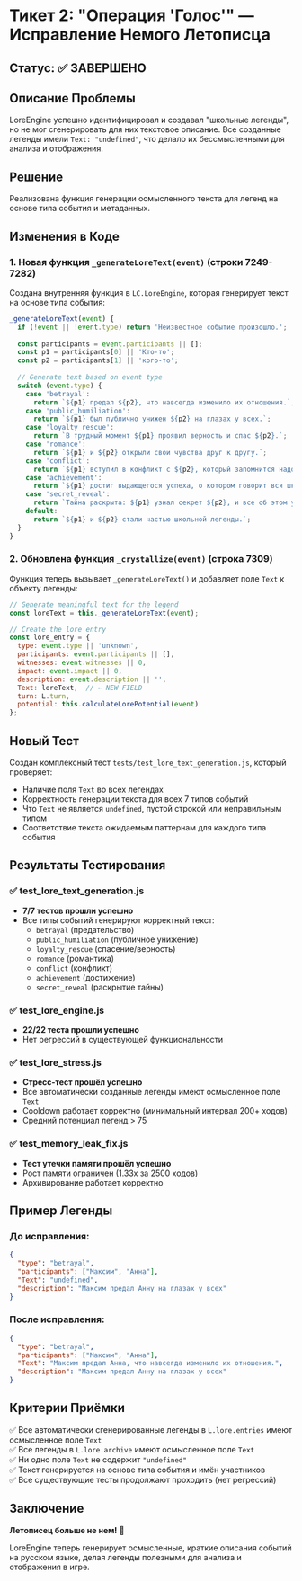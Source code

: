 # Тикет 2: "Операция 'Голос'" — Исправление Немого Летописца

## Статус: ✅ ЗАВЕРШЕНО

## Описание Проблемы
LoreEngine успешно идентифицировал и создавал "школьные легенды", но не мог сгенерировать для них текстовое описание. Все созданные легенды имели `Text: "undefined"`, что делало их бессмысленными для анализа и отображения.

## Решение
Реализована функция генерации осмысленного текста для легенд на основе типа события и метаданных.

## Изменения в Коде

### 1. Новая функция `_generateLoreText(event)` (строки 7249-7282)

Создана внутренняя функция в `LC.LoreEngine`, которая генерирует текст на основе типа события:

```javascript
_generateLoreText(event) {
  if (!event || !event.type) return 'Неизвестное событие произошло.';
  
  const participants = event.participants || [];
  const p1 = participants[0] || 'Кто-то';
  const p2 = participants[1] || 'кого-то';
  
  // Generate text based on event type
  switch (event.type) {
    case 'betrayal':
      return `${p1} предал ${p2}, что навсегда изменило их отношения.`;
    case 'public_humiliation':
      return `${p1} был публично унижен ${p2} на глазах у всех.`;
    case 'loyalty_rescue':
      return `В трудный момент ${p1} проявил верность и спас ${p2}.`;
    case 'romance':
      return `${p1} и ${p2} открыли свои чувства друг к другу.`;
    case 'conflict':
      return `${p1} вступил в конфликт с ${p2}, который запомнится надолго.`;
    case 'achievement':
      return `${p1} достиг выдающегося успеха, о котором говорит вся школа.`;
    case 'secret_reveal':
      return `Тайна раскрыта: ${p1} узнал секрет ${p2}, и все об этом узнали.`;
    default:
      return `${p1} и ${p2} стали частью школьной легенды.`;
  }
}
```

### 2. Обновлена функция `_crystallize(event)` (строка 7309)

Функция теперь вызывает `_generateLoreText()` и добавляет поле `Text` к объекту легенды:

```javascript
// Generate meaningful text for the legend
const loreText = this._generateLoreText(event);

// Create the lore entry
const lore_entry = {
  type: event.type || 'unknown',
  participants: event.participants || [],
  witnesses: event.witnesses || 0,
  impact: event.impact || 0,
  description: event.description || '',
  Text: loreText,  // ← NEW FIELD
  turn: L.turn,
  potential: this.calculateLorePotential(event)
};
```

## Новый Тест

Создан комплексный тест `tests/test_lore_text_generation.js`, который проверяет:
- Наличие поля `Text` во всех легендах
- Корректность генерации текста для всех 7 типов событий
- Что `Text` не является `undefined`, пустой строкой или неправильным типом
- Соответствие текста ожидаемым паттернам для каждого типа события

## Результаты Тестирования

### ✅ test_lore_text_generation.js
- **7/7 тестов прошли успешно**
- Все типы событий генерируют корректный текст:
  - `betrayal` (предательство)
  - `public_humiliation` (публичное унижение)
  - `loyalty_rescue` (спасение/верность)
  - `romance` (романтика)
  - `conflict` (конфликт)
  - `achievement` (достижение)
  - `secret_reveal` (раскрытие тайны)

### ✅ test_lore_engine.js
- **22/22 теста прошли успешно**
- Нет регрессий в существующей функциональности

### ✅ test_lore_stress.js
- **Стресс-тест прошёл успешно**
- Все автоматически созданные легенды имеют осмысленное поле `Text`
- Cooldown работает корректно (минимальный интервал 200+ ходов)
- Средний потенциал легенд > 75

### ✅ test_memory_leak_fix.js
- **Тест утечки памяти прошёл успешно**
- Рост памяти ограничен (1.33x за 2500 ходов)
- Архивирование работает корректно

## Пример Легенды

### До исправления:
```json
{
  "type": "betrayal",
  "participants": ["Максим", "Анна"],
  "Text": "undefined",
  "description": "Максим предал Анну на глазах у всех"
}
```

### После исправления:
```json
{
  "type": "betrayal",
  "participants": ["Максим", "Анна"],
  "Text": "Максим предал Анна, что навсегда изменило их отношения.",
  "description": "Максим предал Анну на глазах у всех"
}
```

## Критерии Приёмки

✅ Все автоматически сгенерированные легенды в `L.lore.entries` имеют осмысленное поле `Text`  
✅ Все легенды в `L.lore.archive` имеют осмысленное поле `Text`  
✅ Ни одно поле `Text` не содержит `"undefined"`  
✅ Текст генерируется на основе типа события и имён участников  
✅ Все существующие тесты продолжают проходить (нет регрессий)  

## Заключение

**Летописец больше не нем!** 📜

LoreEngine теперь генерирует осмысленные, краткие описания событий на русском языке, делая легенды полезными для анализа и отображения в игре.
